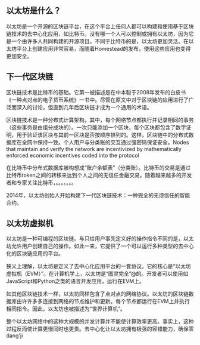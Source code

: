 ## 以太坊是什么？

以太坊是一个开源的区块链平台，在这个平台上任何人都可以构建和使用基于区块链技术的去中心化应用，如比特币。没有哪一个人可以控制或拥有以太坊，因为它是一个由许多人共同构建的开源项目。不同于比特币的是，以太坊更加灵活。在以太坊平台上创建应用非常容易，而随着Homestead的发布，使用这些应用也变得更加安全。

## 下一代区块链

区块链技术是比特币的基础。它第一被描述是在中本聪于2008年发布的白皮书《一种点对点的电子货币系统》一书中。尽管在原文中对于区块链的应用进行了广泛而深入的讨论，但直到几年后区块链才成为一个通用的术语。

区块链技术是一种分布式计算架构，其中，每个网络节点都执行并记录相同的事务（这些事务是由组分成块的）。一次只能添加一个区块，每个区块都包含了数字证明，用于验证该区块与其前一区块是否按顺序排列的。这样，区块链中的分布式数据库在全网中保持一致。个人用户与分类账的交互通过强密码保证安全。Nodes that maintain and verify the network are incentivized by mathematically enforced economic incentives coded into the protocol

在比特币中分布式数据库被构想成“账户余额表”（分类账）。比特币的交易是通过比特币token之间的转移来达到个人之间的无信任金融交易。随着越来越多的开发者和专家关注比特币，。。。。。。。

2014年，以太坊创始人开始构建下一代区块链技术：一种完全的无须信任的智能合约。

## 以太坊虚拟机

以太坊是一种可编程的区块链。与只给用户事先定义好的操作指令不同的是，以太坊允许用户创建自己的操作。如此一来，它提供了一个可以运行多种类型的去中心化的区块链应用的平台。

狭义上理解，以太坊是定义了去中心化应用平台的一套协议。它的核心是“以太坊虚拟机（EVM）”。在计算机学上，以太坊是“图灵完全”@的。开发者可以使用如JavaScript和Python之类的语言开发应用，运行在EVM上。

如其他区块链技术一样，以太坊同样包含了点对点的网络协议。以太坊的区块链数据库由许许多多连接到网络的节点维护和更新。每个节点都运行在EVM上并执行相同指令。因此，以太坊也被描述为“世界计算机”。

整个以太坊网络中的这种大规模的并发计算并不能使计算效率更高。事实上，这种过程反而使计算更慢同时也更贵。去中心化让以太坊拥有极强的容错能力，确保零dang'ji

